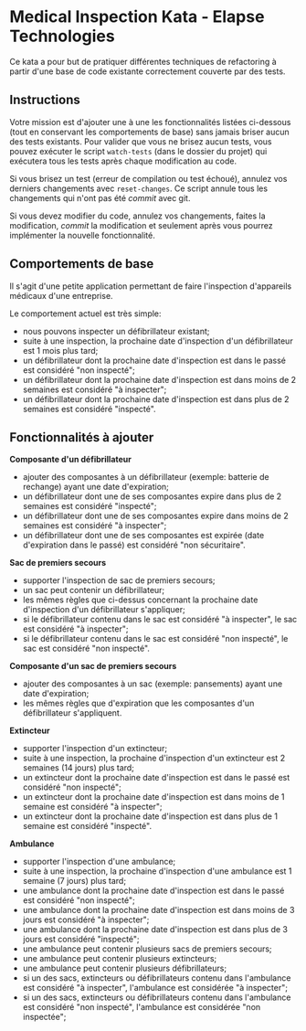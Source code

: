 # Medical Inspection Kata - Elapse Technologies

Ce kata a pour but de pratiquer différentes techniques de refactoring à partir d'une base de code existante correctement couverte par des tests.

## Instructions

Votre mission est d'ajouter une à une les fonctionnalités listées ci-dessous (tout en conservant les comportements de base) sans jamais briser aucun des tests existants. Pour valider que vous ne brisez aucun tests, vous pouvez exécuter le script `watch-tests` (dans le dossier du projet) qui exécutera tous les tests après chaque modification au code.

Si vous brisez un test (erreur de compilation ou test échoué), annulez vos derniers changements avec `reset-changes`. Ce script annule tous les changements qui n'ont pas été _commit_ avec git.

Si vous devez modifier du code, annulez vos changements, faites la modification, _commit_ la modification et seulement après vous pourrez implémenter la nouvelle fonctionnalité.

## Comportements de base

Il s'agit d'une petite application permettant de faire l'inspection d'appareils médicaux d'une entreprise.

Le comportement actuel est très simple:
- nous pouvons inspecter un défibrillateur existant;
- suite à une inspection, la prochaine date d'inspection d'un défibrillateur est 1 mois plus tard;
- un défibrillateur dont la prochaine date d'inspection est dans le passé est considéré "non inspecté";
- un défibrillateur dont la prochaine date d'inspection est dans moins de 2 semaines est considéré "à inspecter";
- un défibrillateur dont la prochaine date d'inspection est dans plus de 2 semaines est considéré "inspecté".

## Fonctionnalités à ajouter

**Composante d'un défibrillateur**
- ajouter des composantes à un défibrillateur (exemple: batterie de rechange) ayant une date d'expiration;
- un défibrillateur dont une de ses composantes expire dans plus de 2 semaines est considéré "inspecté";
- un défibrillateur dont une de ses composantes expire dans moins de 2 semaines est considéré "à inspecter";
- un défibrillateur dont une de ses composantes est expirée (date d'expiration dans le passé) est considéré "non sécuritaire".

**Sac de premiers secours**
- supporter l'inspection de sac de premiers secours;
- un sac peut contenir un défibrillateur;
- les mêmes règles que ci-dessus concernant la prochaine date d'inspection d'un défibrillateur s'appliquer;
- si le défibrillateur contenu dans le sac est considéré "à inspecter", le sac est considéré "à inspecter";
- si le défibrillateur contenu dans le sac est considéré "non inspecté", le sac est considéré "non inspecté".

**Composante d'un sac de premiers secours**
- ajouter des composantes à un sac (exemple: pansements) ayant une date d'expiration;
- les mêmes règles que d'expiration que les composantes d'un défibrillateur s'appliquent.

**Extincteur**
- supporter l'inspection d'un extincteur;
- suite à une inspection, la prochaine d'inspection d'un extincteur est 2 semaines (14 jours) plus tard;
- un extincteur dont la prochaine date d'inspection est dans le passé est considéré "non inspecté";
- un extincteur dont la prochaine date d'inspection est dans moins de 1 semaine est considéré "à inspecter";
- un extincteur dont la prochaine date d'inspection est dans plus de 1 semaine est considéré "inspecté".

**Ambulance**
- supporter l'inspection d'une ambulance;
- suite à une inspection, la prochaine d'inspection d'une ambulance est 1 semaine (7 jours) plus tard;
- une ambulance dont la prochaine date d'inspection est dans le passé est considéré "non inspecté";
- une ambulance dont la prochaine date d'inspection est dans moins de 3 jours est considéré "à inspecter";
- une ambulance dont la prochaine date d'inspection est dans plus de 3 jours est considéré "inspecté";
- une ambulance peut contenir plusieurs sacs de premiers secours;
- une ambulance peut contenir plusieurs extincteurs;
- une ambulance peut contenir plusieurs défibrillateurs;
- si un des sacs, extincteurs ou défibrillateurs contenu dans l'ambulance est considéré "à inspecter", l'ambulance est considérée "à inspecter";
- si un des sacs, extincteurs ou défibrillateurs contenu dans l'ambulance est considéré "non inspecté", l'ambulance est considérée "non inspectée";
